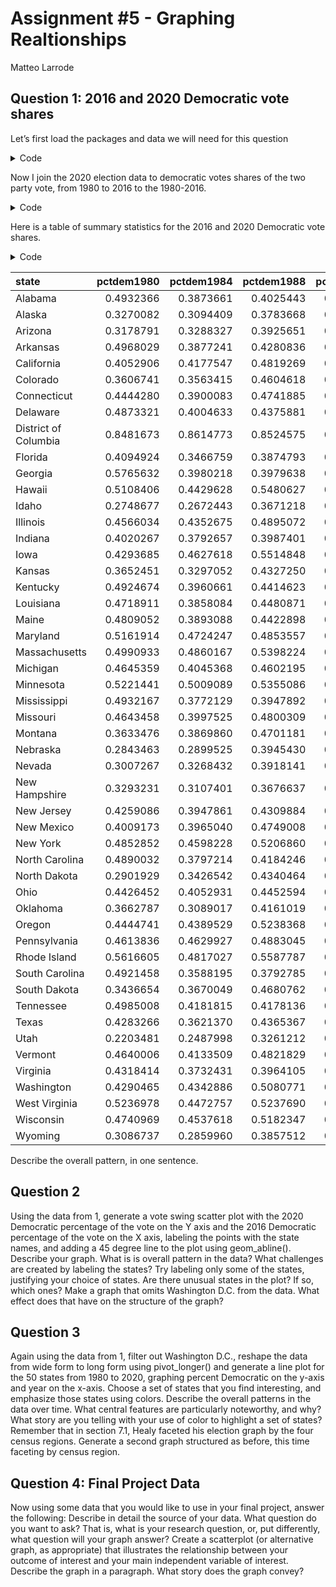 Assignment \#5 - Graphing Realtionships
================
Matteo Larrode

<script src="README_files/libs/kePrint-0.0.1/kePrint.js"></script>
<link href="README_files/libs/lightable-0.0.1/lightable.css" rel="stylesheet" />


## Question 1: 2016 and 2020 Democratic vote shares

Let’s first load the packages and data we will need for this question

<details>
<summary>Code</summary>

``` r
library(tidyverse)
library(haven)
library(kableExtra)

vote_2020 <- read_csv("data/us_vote_2020.csv")
dem_share_80_16 <- read_dta("data/leipvote1980_2016wide.dta")
```

</details>

Now I join the 2020 election data to democratic votes shares of the two
party vote, from 1980 to 2016 to the 1980-2016.

<details>
<summary>Code</summary>

``` r
vote_80_16 <- left_join(dem_share_80_16, vote_2020, by = "state") %>%
  mutate(pctdem2020 = dem_percent)
```

</details>

Here is a table of summary statistics for the 2016 and 2020 Democratic
vote shares.

<details>
<summary>Code</summary>

``` r
table1 <- kbl(vote_80_16, format = "html")

table1
```

</details>
<table>
 <thead>
  <tr>
   <th style="text-align:left;"> state </th>
   <th style="text-align:right;"> pctdem1980 </th>
   <th style="text-align:right;"> pctdem1984 </th>
   <th style="text-align:right;"> pctdem1988 </th>
   <th style="text-align:right;"> pctdem1992 </th>
   <th style="text-align:right;"> pctdem1996 </th>
   <th style="text-align:right;"> pctdem2000 </th>
   <th style="text-align:right;"> pctdem2004 </th>
   <th style="text-align:right;"> pctdem2008 </th>
   <th style="text-align:right;"> pctdem2012 </th>
   <th style="text-align:right;"> pctdem2016 </th>
   <th style="text-align:left;"> called </th>
   <th style="text-align:left;"> final </th>
   <th style="text-align:right;"> dem_votes </th>
   <th style="text-align:right;"> rep_votes </th>
   <th style="text-align:right;"> other_votes </th>
   <th style="text-align:right;"> dem_percent </th>
   <th style="text-align:right;"> rep_percent </th>
   <th style="text-align:right;"> other_percent </th>
   <th style="text-align:right;"> dem_this_margin </th>
   <th style="text-align:right;"> margin_shift </th>
   <th style="text-align:right;"> vote_change </th>
   <th style="text-align:left;"> stateid </th>
   <th style="text-align:right;"> pctdem2020 </th>
  </tr>
 </thead>
<tbody>
  <tr>
   <td style="text-align:left;"> Alabama </td>
   <td style="text-align:right;"> 0.4932366 </td>
   <td style="text-align:right;"> 0.3873661 </td>
   <td style="text-align:right;"> 0.4025443 </td>
   <td style="text-align:right;"> 0.4617887 </td>
   <td style="text-align:right;"> 0.4626613 </td>
   <td style="text-align:right;"> 0.4241447 </td>
   <td style="text-align:right;"> 0.3710223 </td>
   <td style="text-align:right;"> 0.3910910 </td>
   <td style="text-align:right;"> 0.387838 </td>
   <td style="text-align:right;"> 0.3562837 </td>
   <td style="text-align:left;"> R </td>
   <td style="text-align:left;"> Yes </td>
   <td style="text-align:right;"> 849624 </td>
   <td style="text-align:right;"> 1441170 </td>
   <td style="text-align:right;"> 32488 </td>
   <td style="text-align:right;"> 36.6 </td>
   <td style="text-align:right;"> 62.0 </td>
   <td style="text-align:right;"> 1.4 </td>
   <td style="text-align:right;"> -25.5 </td>
   <td style="text-align:right;"> 2.3 </td>
   <td style="text-align:right;"> 9.4 </td>
   <td style="text-align:left;"> AL </td>
   <td style="text-align:right;"> 36.6 </td>
  </tr>
  <tr>
   <td style="text-align:left;"> Alaska </td>
   <td style="text-align:right;"> 0.3270082 </td>
   <td style="text-align:right;"> 0.3094409 </td>
   <td style="text-align:right;"> 0.3783668 </td>
   <td style="text-align:right;"> 0.4342574 </td>
   <td style="text-align:right;"> 0.3957150 </td>
   <td style="text-align:right;"> 0.3206305 </td>
   <td style="text-align:right;"> 0.3677372 </td>
   <td style="text-align:right;"> 0.3893521 </td>
   <td style="text-align:right;"> 0.426847 </td>
   <td style="text-align:right;"> 0.4161448 </td>
   <td style="text-align:left;"> R </td>
   <td style="text-align:left;"> Yes </td>
   <td style="text-align:right;"> 153778 </td>
   <td style="text-align:right;"> 189951 </td>
   <td style="text-align:right;"> 15801 </td>
   <td style="text-align:right;"> 42.8 </td>
   <td style="text-align:right;"> 52.8 </td>
   <td style="text-align:right;"> 4.4 </td>
   <td style="text-align:right;"> -10.1 </td>
   <td style="text-align:right;"> 4.7 </td>
   <td style="text-align:right;"> 12.8 </td>
   <td style="text-align:left;"> AK </td>
   <td style="text-align:right;"> 42.8 </td>
  </tr>
  <tr>
   <td style="text-align:left;"> Arizona </td>
   <td style="text-align:right;"> 0.3178791 </td>
   <td style="text-align:right;"> 0.3288327 </td>
   <td style="text-align:right;"> 0.3925651 </td>
   <td style="text-align:right;"> 0.4869810 </td>
   <td style="text-align:right;"> 0.5122377 </td>
   <td style="text-align:right;"> 0.4671740 </td>
   <td style="text-align:right;"> 0.4472499 </td>
   <td style="text-align:right;"> 0.4568610 </td>
   <td style="text-align:right;"> 0.453866 </td>
   <td style="text-align:right;"> 0.4811137 </td>
   <td style="text-align:left;"> D </td>
   <td style="text-align:left;"> Yes </td>
   <td style="text-align:right;"> 1672143 </td>
   <td style="text-align:right;"> 1661686 </td>
   <td style="text-align:right;"> 53497 </td>
   <td style="text-align:right;"> 49.4 </td>
   <td style="text-align:right;"> 49.1 </td>
   <td style="text-align:right;"> 1.6 </td>
   <td style="text-align:right;"> 0.3 </td>
   <td style="text-align:right;"> 3.9 </td>
   <td style="text-align:right;"> 31.6 </td>
   <td style="text-align:left;"> AZ </td>
   <td style="text-align:right;"> 49.4 </td>
  </tr>
  <tr>
   <td style="text-align:left;"> Arkansas </td>
   <td style="text-align:right;"> 0.4968029 </td>
   <td style="text-align:right;"> 0.3877241 </td>
   <td style="text-align:right;"> 0.4280836 </td>
   <td style="text-align:right;"> 0.5999227 </td>
   <td style="text-align:right;"> 0.5935283 </td>
   <td style="text-align:right;"> 0.4719931 </td>
   <td style="text-align:right;"> 0.4506425 </td>
   <td style="text-align:right;"> 0.3982828 </td>
   <td style="text-align:right;"> 0.378456 </td>
   <td style="text-align:right;"> 0.3571429 </td>
   <td style="text-align:left;"> R </td>
   <td style="text-align:left;"> Yes </td>
   <td style="text-align:right;"> 423932 </td>
   <td style="text-align:right;"> 760647 </td>
   <td style="text-align:right;"> 34490 </td>
   <td style="text-align:right;"> 34.8 </td>
   <td style="text-align:right;"> 62.4 </td>
   <td style="text-align:right;"> 2.8 </td>
   <td style="text-align:right;"> -27.6 </td>
   <td style="text-align:right;"> -0.7 </td>
   <td style="text-align:right;"> 7.8 </td>
   <td style="text-align:left;"> AR </td>
   <td style="text-align:right;"> 34.8 </td>
  </tr>
  <tr>
   <td style="text-align:left;"> California </td>
   <td style="text-align:right;"> 0.4052906 </td>
   <td style="text-align:right;"> 0.4177547 </td>
   <td style="text-align:right;"> 0.4819269 </td>
   <td style="text-align:right;"> 0.5851673 </td>
   <td style="text-align:right;"> 0.5721627 </td>
   <td style="text-align:right;"> 0.5620299 </td>
   <td style="text-align:right;"> 0.5504132 </td>
   <td style="text-align:right;"> 0.6227845 </td>
   <td style="text-align:right;"> 0.618728 </td>
   <td style="text-align:right;"> 0.6612886 </td>
   <td style="text-align:left;"> D </td>
   <td style="text-align:left;"> Yes </td>
   <td style="text-align:right;"> 11110250 </td>
   <td style="text-align:right;"> 6006429 </td>
   <td style="text-align:right;"> 384192 </td>
   <td style="text-align:right;"> 63.5 </td>
   <td style="text-align:right;"> 34.3 </td>
   <td style="text-align:right;"> 2.2 </td>
   <td style="text-align:right;"> 29.2 </td>
   <td style="text-align:right;"> -0.9 </td>
   <td style="text-align:right;"> 23.4 </td>
   <td style="text-align:left;"> CA </td>
   <td style="text-align:right;"> 63.5 </td>
  </tr>
  <tr>
   <td style="text-align:left;"> Colorado </td>
   <td style="text-align:right;"> 0.3606741 </td>
   <td style="text-align:right;"> 0.3563415 </td>
   <td style="text-align:right;"> 0.4604618 </td>
   <td style="text-align:right;"> 0.5280207 </td>
   <td style="text-align:right;"> 0.4924079 </td>
   <td style="text-align:right;"> 0.4551416 </td>
   <td style="text-align:right;"> 0.4763357 </td>
   <td style="text-align:right;"> 0.5455081 </td>
   <td style="text-align:right;"> 0.527501 </td>
   <td style="text-align:right;"> 0.5268570 </td>
   <td style="text-align:left;"> D </td>
   <td style="text-align:left;"> Yes </td>
   <td style="text-align:right;"> 1804352 </td>
   <td style="text-align:right;"> 1364607 </td>
   <td style="text-align:right;"> 87993 </td>
   <td style="text-align:right;"> 55.4 </td>
   <td style="text-align:right;"> 41.9 </td>
   <td style="text-align:right;"> 2.7 </td>
   <td style="text-align:right;"> 13.5 </td>
   <td style="text-align:right;"> 8.6 </td>
   <td style="text-align:right;"> 17.1 </td>
   <td style="text-align:left;"> CO </td>
   <td style="text-align:right;"> 55.4 </td>
  </tr>
  <tr>
   <td style="text-align:left;"> Connecticut </td>
   <td style="text-align:right;"> 0.4444280 </td>
   <td style="text-align:right;"> 0.3900083 </td>
   <td style="text-align:right;"> 0.4741885 </td>
   <td style="text-align:right;"> 0.5412512 </td>
   <td style="text-align:right;"> 0.6036351 </td>
   <td style="text-align:right;"> 0.5925566 </td>
   <td style="text-align:right;"> 0.5527495 </td>
   <td style="text-align:right;"> 0.6131836 </td>
   <td style="text-align:right;"> 0.587726 </td>
   <td style="text-align:right;"> 0.5714136 </td>
   <td style="text-align:left;"> D </td>
   <td style="text-align:left;"> Yes </td>
   <td style="text-align:right;"> 1080831 </td>
   <td style="text-align:right;"> 714717 </td>
   <td style="text-align:right;"> 28309 </td>
   <td style="text-align:right;"> 59.3 </td>
   <td style="text-align:right;"> 39.2 </td>
   <td style="text-align:right;"> 1.6 </td>
   <td style="text-align:right;"> 20.1 </td>
   <td style="text-align:right;"> 6.4 </td>
   <td style="text-align:right;"> 10.9 </td>
   <td style="text-align:left;"> CT </td>
   <td style="text-align:right;"> 59.3 </td>
  </tr>
  <tr>
   <td style="text-align:left;"> Delaware </td>
   <td style="text-align:right;"> 0.4873321 </td>
   <td style="text-align:right;"> 0.4004633 </td>
   <td style="text-align:right;"> 0.4375881 </td>
   <td style="text-align:right;"> 0.5519799 </td>
   <td style="text-align:right;"> 0.5862366 </td>
   <td style="text-align:right;"> 0.5674006 </td>
   <td style="text-align:right;"> 0.5383151 </td>
   <td style="text-align:right;"> 0.6263814 </td>
   <td style="text-align:right;"> 0.594470 </td>
   <td style="text-align:right;"> 0.5600211 </td>
   <td style="text-align:left;"> D </td>
   <td style="text-align:left;"> Yes </td>
   <td style="text-align:right;"> 296268 </td>
   <td style="text-align:right;"> 200603 </td>
   <td style="text-align:right;"> 7475 </td>
   <td style="text-align:right;"> 58.7 </td>
   <td style="text-align:right;"> 39.8 </td>
   <td style="text-align:right;"> 1.5 </td>
   <td style="text-align:right;"> 19.0 </td>
   <td style="text-align:right;"> 7.6 </td>
   <td style="text-align:right;"> 14.2 </td>
   <td style="text-align:left;"> DE </td>
   <td style="text-align:right;"> 58.7 </td>
  </tr>
  <tr>
   <td style="text-align:left;"> District of Columbia </td>
   <td style="text-align:right;"> 0.8481673 </td>
   <td style="text-align:right;"> 0.8614773 </td>
   <td style="text-align:right;"> 0.8524575 </td>
   <td style="text-align:right;"> 0.9029707 </td>
   <td style="text-align:right;"> 0.9012355 </td>
   <td style="text-align:right;"> 0.9048769 </td>
   <td style="text-align:right;"> 0.9052028 </td>
   <td style="text-align:right;"> 0.9340077 </td>
   <td style="text-align:right;"> 0.925876 </td>
   <td style="text-align:right;"> 0.9569247 </td>
   <td style="text-align:left;"> D </td>
   <td style="text-align:left;"> Yes </td>
   <td style="text-align:right;"> 317323 </td>
   <td style="text-align:right;"> 18586 </td>
   <td style="text-align:right;"> 8447 </td>
   <td style="text-align:right;"> 92.1 </td>
   <td style="text-align:right;"> 5.4 </td>
   <td style="text-align:right;"> 2.5 </td>
   <td style="text-align:right;"> 86.8 </td>
   <td style="text-align:right;"> 0.0 </td>
   <td style="text-align:right;"> 10.6 </td>
   <td style="text-align:left;"> DC </td>
   <td style="text-align:right;"> 92.1 </td>
  </tr>
  <tr>
   <td style="text-align:left;"> Florida </td>
   <td style="text-align:right;"> 0.4094924 </td>
   <td style="text-align:right;"> 0.3466759 </td>
   <td style="text-align:right;"> 0.3874793 </td>
   <td style="text-align:right;"> 0.4881522 </td>
   <td style="text-align:right;"> 0.5315496 </td>
   <td style="text-align:right;"> 0.4999539 </td>
   <td style="text-align:right;"> 0.4747632 </td>
   <td style="text-align:right;"> 0.5141770 </td>
   <td style="text-align:right;"> 0.504423 </td>
   <td style="text-align:right;"> 0.4938542 </td>
   <td style="text-align:left;"> R </td>
   <td style="text-align:left;"> Yes </td>
   <td style="text-align:right;"> 5297045 </td>
   <td style="text-align:right;"> 5668731 </td>
   <td style="text-align:right;"> 101680 </td>
   <td style="text-align:right;"> 47.9 </td>
   <td style="text-align:right;"> 51.2 </td>
   <td style="text-align:right;"> 0.9 </td>
   <td style="text-align:right;"> -3.4 </td>
   <td style="text-align:right;"> -2.2 </td>
   <td style="text-align:right;"> 17.5 </td>
   <td style="text-align:left;"> FL </td>
   <td style="text-align:right;"> 47.9 </td>
  </tr>
  <tr>
   <td style="text-align:left;"> Georgia </td>
   <td style="text-align:right;"> 0.5765632 </td>
   <td style="text-align:right;"> 0.3980218 </td>
   <td style="text-align:right;"> 0.3979638 </td>
   <td style="text-align:right;"> 0.5034213 </td>
   <td style="text-align:right;"> 0.4936773 </td>
   <td style="text-align:right;"> 0.4401625 </td>
   <td style="text-align:right;"> 0.4164577 </td>
   <td style="text-align:right;"> 0.4737166 </td>
   <td style="text-align:right;"> 0.460434 </td>
   <td style="text-align:right;"> 0.4734315 </td>
   <td style="text-align:left;"> D </td>
   <td style="text-align:left;"> Yes </td>
   <td style="text-align:right;"> 2473633 </td>
   <td style="text-align:right;"> 2461854 </td>
   <td style="text-align:right;"> 62229 </td>
   <td style="text-align:right;"> 49.5 </td>
   <td style="text-align:right;"> 49.3 </td>
   <td style="text-align:right;"> 1.2 </td>
   <td style="text-align:right;"> 0.2 </td>
   <td style="text-align:right;"> 5.4 </td>
   <td style="text-align:right;"> 22.1 </td>
   <td style="text-align:left;"> GA </td>
   <td style="text-align:right;"> 49.5 </td>
  </tr>
  <tr>
   <td style="text-align:left;"> Hawaii </td>
   <td style="text-align:right;"> 0.5108406 </td>
   <td style="text-align:right;"> 0.4429628 </td>
   <td style="text-align:right;"> 0.5480627 </td>
   <td style="text-align:right;"> 0.5671998 </td>
   <td style="text-align:right;"> 0.6427615 </td>
   <td style="text-align:right;"> 0.5982730 </td>
   <td style="text-align:right;"> 0.5440445 </td>
   <td style="text-align:right;"> 0.7299373 </td>
   <td style="text-align:right;"> 0.717038 </td>
   <td style="text-align:right;"> 0.6743984 </td>
   <td style="text-align:left;"> D </td>
   <td style="text-align:left;"> Yes </td>
   <td style="text-align:right;"> 366130 </td>
   <td style="text-align:right;"> 196864 </td>
   <td style="text-align:right;"> 11475 </td>
   <td style="text-align:right;"> 63.7 </td>
   <td style="text-align:right;"> 34.3 </td>
   <td style="text-align:right;"> 2.0 </td>
   <td style="text-align:right;"> 29.5 </td>
   <td style="text-align:right;"> -2.7 </td>
   <td style="text-align:right;"> 33.9 </td>
   <td style="text-align:left;"> HI </td>
   <td style="text-align:right;"> 63.7 </td>
  </tr>
  <tr>
   <td style="text-align:left;"> Idaho </td>
   <td style="text-align:right;"> 0.2748677 </td>
   <td style="text-align:right;"> 0.2672443 </td>
   <td style="text-align:right;"> 0.3671218 </td>
   <td style="text-align:right;"> 0.4033852 </td>
   <td style="text-align:right;"> 0.3920097 </td>
   <td style="text-align:right;"> 0.2915151 </td>
   <td style="text-align:right;"> 0.3067726 </td>
   <td style="text-align:right;"> 0.3697541 </td>
   <td style="text-align:right;"> 0.335786 </td>
   <td style="text-align:right;"> 0.3168454 </td>
   <td style="text-align:left;"> R </td>
   <td style="text-align:left;"> Yes </td>
   <td style="text-align:right;"> 287021 </td>
   <td style="text-align:right;"> 554119 </td>
   <td style="text-align:right;"> 26091 </td>
   <td style="text-align:right;"> 33.1 </td>
   <td style="text-align:right;"> 63.9 </td>
   <td style="text-align:right;"> 3.0 </td>
   <td style="text-align:right;"> -30.8 </td>
   <td style="text-align:right;"> 1.0 </td>
   <td style="text-align:right;"> 25.6 </td>
   <td style="text-align:left;"> ID </td>
   <td style="text-align:right;"> 33.1 </td>
  </tr>
  <tr>
   <td style="text-align:left;"> Illinois </td>
   <td style="text-align:right;"> 0.4566034 </td>
   <td style="text-align:right;"> 0.4352675 </td>
   <td style="text-align:right;"> 0.4895072 </td>
   <td style="text-align:right;"> 0.5858822 </td>
   <td style="text-align:right;"> 0.5960509 </td>
   <td style="text-align:right;"> 0.5618001 </td>
   <td style="text-align:right;"> 0.5520864 </td>
   <td style="text-align:right;"> 0.6273426 </td>
   <td style="text-align:right;"> 0.585775 </td>
   <td style="text-align:right;"> 0.5902147 </td>
   <td style="text-align:left;"> D </td>
   <td style="text-align:left;"> Yes </td>
   <td style="text-align:right;"> 3471915 </td>
   <td style="text-align:right;"> 2446891 </td>
   <td style="text-align:right;"> 114938 </td>
   <td style="text-align:right;"> 57.5 </td>
   <td style="text-align:right;"> 40.6 </td>
   <td style="text-align:right;"> 1.9 </td>
   <td style="text-align:right;"> 17.0 </td>
   <td style="text-align:right;"> -0.1 </td>
   <td style="text-align:right;"> 9.0 </td>
   <td style="text-align:left;"> IL </td>
   <td style="text-align:right;"> 57.5 </td>
  </tr>
  <tr>
   <td style="text-align:left;"> Indiana </td>
   <td style="text-align:right;"> 0.4020267 </td>
   <td style="text-align:right;"> 0.3792657 </td>
   <td style="text-align:right;"> 0.3987401 </td>
   <td style="text-align:right;"> 0.4616511 </td>
   <td style="text-align:right;"> 0.4685159 </td>
   <td style="text-align:right;"> 0.4199522 </td>
   <td style="text-align:right;"> 0.3957652 </td>
   <td style="text-align:right;"> 0.5052195 </td>
   <td style="text-align:right;"> 0.447996 </td>
   <td style="text-align:right;"> 0.3988076 </td>
   <td style="text-align:left;"> R </td>
   <td style="text-align:left;"> Yes </td>
   <td style="text-align:right;"> 1242413 </td>
   <td style="text-align:right;"> 1729516 </td>
   <td style="text-align:right;"> 61183 </td>
   <td style="text-align:right;"> 41.0 </td>
   <td style="text-align:right;"> 57.0 </td>
   <td style="text-align:right;"> 2.0 </td>
   <td style="text-align:right;"> -16.1 </td>
   <td style="text-align:right;"> 3.1 </td>
   <td style="text-align:right;"> 10.9 </td>
   <td style="text-align:left;"> IN </td>
   <td style="text-align:right;"> 41.0 </td>
  </tr>
  <tr>
   <td style="text-align:left;"> Iowa </td>
   <td style="text-align:right;"> 0.4293685 </td>
   <td style="text-align:right;"> 0.4627618 </td>
   <td style="text-align:right;"> 0.5514848 </td>
   <td style="text-align:right;"> 0.5373253 </td>
   <td style="text-align:right;"> 0.5573339 </td>
   <td style="text-align:right;"> 0.5016278 </td>
   <td style="text-align:right;"> 0.4966332 </td>
   <td style="text-align:right;"> 0.5484878 </td>
   <td style="text-align:right;"> 0.529594 </td>
   <td style="text-align:right;"> 0.4493487 </td>
   <td style="text-align:left;"> R </td>
   <td style="text-align:left;"> Yes </td>
   <td style="text-align:right;"> 759061 </td>
   <td style="text-align:right;"> 897672 </td>
   <td style="text-align:right;"> 34138 </td>
   <td style="text-align:right;"> 44.9 </td>
   <td style="text-align:right;"> 53.1 </td>
   <td style="text-align:right;"> 2.0 </td>
   <td style="text-align:right;"> -8.2 </td>
   <td style="text-align:right;"> 1.2 </td>
   <td style="text-align:right;"> 8.0 </td>
   <td style="text-align:left;"> IA </td>
   <td style="text-align:right;"> 44.9 </td>
  </tr>
  <tr>
   <td style="text-align:left;"> Kansas </td>
   <td style="text-align:right;"> 0.3652451 </td>
   <td style="text-align:right;"> 0.3297052 </td>
   <td style="text-align:right;"> 0.4327250 </td>
   <td style="text-align:right;"> 0.4645894 </td>
   <td style="text-align:right;"> 0.3992763 </td>
   <td style="text-align:right;"> 0.3908309 </td>
   <td style="text-align:right;"> 0.3713290 </td>
   <td style="text-align:right;"> 0.4238772 </td>
   <td style="text-align:right;"> 0.388867 </td>
   <td style="text-align:right;"> 0.3889010 </td>
   <td style="text-align:left;"> R </td>
   <td style="text-align:left;"> Yes </td>
   <td style="text-align:right;"> 570323 </td>
   <td style="text-align:right;"> 771406 </td>
   <td style="text-align:right;"> 30574 </td>
   <td style="text-align:right;"> 41.6 </td>
   <td style="text-align:right;"> 56.2 </td>
   <td style="text-align:right;"> 2.2 </td>
   <td style="text-align:right;"> -14.7 </td>
   <td style="text-align:right;"> 5.9 </td>
   <td style="text-align:right;"> 15.9 </td>
   <td style="text-align:left;"> KS </td>
   <td style="text-align:right;"> 41.6 </td>
  </tr>
  <tr>
   <td style="text-align:left;"> Kentucky </td>
   <td style="text-align:right;"> 0.4924674 </td>
   <td style="text-align:right;"> 0.3960661 </td>
   <td style="text-align:right;"> 0.4414623 </td>
   <td style="text-align:right;"> 0.5186878 </td>
   <td style="text-align:right;"> 0.5052905 </td>
   <td style="text-align:right;"> 0.4227221 </td>
   <td style="text-align:right;"> 0.3999238 </td>
   <td style="text-align:right;"> 0.4176657 </td>
   <td style="text-align:right;"> 0.384572 </td>
   <td style="text-align:right;"> 0.3432773 </td>
   <td style="text-align:left;"> R </td>
   <td style="text-align:left;"> Yes </td>
   <td style="text-align:right;"> 772474 </td>
   <td style="text-align:right;"> 1326646 </td>
   <td style="text-align:right;"> 37648 </td>
   <td style="text-align:right;"> 36.2 </td>
   <td style="text-align:right;"> 62.1 </td>
   <td style="text-align:right;"> 1.8 </td>
   <td style="text-align:right;"> -25.9 </td>
   <td style="text-align:right;"> 3.9 </td>
   <td style="text-align:right;"> 11.1 </td>
   <td style="text-align:left;"> KY </td>
   <td style="text-align:right;"> 36.2 </td>
  </tr>
  <tr>
   <td style="text-align:left;"> Louisiana </td>
   <td style="text-align:right;"> 0.4718911 </td>
   <td style="text-align:right;"> 0.3858084 </td>
   <td style="text-align:right;"> 0.4480871 </td>
   <td style="text-align:right;"> 0.5266514 </td>
   <td style="text-align:right;"> 0.5656084 </td>
   <td style="text-align:right;"> 0.4606075 </td>
   <td style="text-align:right;"> 0.4266906 </td>
   <td style="text-align:right;"> 0.4054283 </td>
   <td style="text-align:right;"> 0.412532 </td>
   <td style="text-align:right;"> 0.3982805 </td>
   <td style="text-align:left;"> R </td>
   <td style="text-align:left;"> Yes </td>
   <td style="text-align:right;"> 856034 </td>
   <td style="text-align:right;"> 1255776 </td>
   <td style="text-align:right;"> 36252 </td>
   <td style="text-align:right;"> 39.9 </td>
   <td style="text-align:right;"> 58.5 </td>
   <td style="text-align:right;"> 1.7 </td>
   <td style="text-align:right;"> -18.6 </td>
   <td style="text-align:right;"> 1.0 </td>
   <td style="text-align:right;"> 5.9 </td>
   <td style="text-align:left;"> LA </td>
   <td style="text-align:right;"> 39.9 </td>
  </tr>
  <tr>
   <td style="text-align:left;"> Maine </td>
   <td style="text-align:right;"> 0.4809052 </td>
   <td style="text-align:right;"> 0.3893088 </td>
   <td style="text-align:right;"> 0.4422898 </td>
   <td style="text-align:right;"> 0.5605587 </td>
   <td style="text-align:right;"> 0.6266212 </td>
   <td style="text-align:right;"> 0.5274784 </td>
   <td style="text-align:right;"> 0.5458302 </td>
   <td style="text-align:right;"> 0.5882952 </td>
   <td style="text-align:right;"> 0.578599 </td>
   <td style="text-align:right;"> 0.5159655 </td>
   <td style="text-align:left;"> D </td>
   <td style="text-align:left;"> Yes </td>
   <td style="text-align:right;"> 435072 </td>
   <td style="text-align:right;"> 360737 </td>
   <td style="text-align:right;"> 23652 </td>
   <td style="text-align:right;"> 53.1 </td>
   <td style="text-align:right;"> 44.0 </td>
   <td style="text-align:right;"> 2.9 </td>
   <td style="text-align:right;"> 9.1 </td>
   <td style="text-align:right;"> 6.1 </td>
   <td style="text-align:right;"> 9.6 </td>
   <td style="text-align:left;"> ME </td>
   <td style="text-align:right;"> 53.1 </td>
  </tr>
  <tr>
   <td style="text-align:left;"> Maryland </td>
   <td style="text-align:right;"> 0.5161914 </td>
   <td style="text-align:right;"> 0.4724247 </td>
   <td style="text-align:right;"> 0.4853557 </td>
   <td style="text-align:right;"> 0.5829990 </td>
   <td style="text-align:right;"> 0.5863842 </td>
   <td style="text-align:right;"> 0.5847083 </td>
   <td style="text-align:right;"> 0.5656558 </td>
   <td style="text-align:right;"> 0.6293009 </td>
   <td style="text-align:right;"> 0.633217 </td>
   <td style="text-align:right;"> 0.6401740 </td>
   <td style="text-align:left;"> D </td>
   <td style="text-align:left;"> Yes </td>
   <td style="text-align:right;"> 1985023 </td>
   <td style="text-align:right;"> 976414 </td>
   <td style="text-align:right;"> 75593 </td>
   <td style="text-align:right;"> 65.4 </td>
   <td style="text-align:right;"> 32.2 </td>
   <td style="text-align:right;"> 2.5 </td>
   <td style="text-align:right;"> 33.2 </td>
   <td style="text-align:right;"> 6.8 </td>
   <td style="text-align:right;"> 9.2 </td>
   <td style="text-align:left;"> MD </td>
   <td style="text-align:right;"> 65.4 </td>
  </tr>
  <tr>
   <td style="text-align:left;"> Massachusetts </td>
   <td style="text-align:right;"> 0.4990933 </td>
   <td style="text-align:right;"> 0.4860167 </td>
   <td style="text-align:right;"> 0.5398224 </td>
   <td style="text-align:right;"> 0.6209235 </td>
   <td style="text-align:right;"> 0.6863983 </td>
   <td style="text-align:right;"> 0.6478934 </td>
   <td style="text-align:right;"> 0.6274285 </td>
   <td style="text-align:right;"> 0.6319709 </td>
   <td style="text-align:right;"> 0.617857 </td>
   <td style="text-align:right;"> 0.6465201 </td>
   <td style="text-align:left;"> D </td>
   <td style="text-align:left;"> Yes </td>
   <td style="text-align:right;"> 2382202 </td>
   <td style="text-align:right;"> 1167202 </td>
   <td style="text-align:right;"> 81998 </td>
   <td style="text-align:right;"> 65.6 </td>
   <td style="text-align:right;"> 32.1 </td>
   <td style="text-align:right;"> 2.3 </td>
   <td style="text-align:right;"> 33.5 </td>
   <td style="text-align:right;"> 6.3 </td>
   <td style="text-align:right;"> 9.2 </td>
   <td style="text-align:left;"> MA </td>
   <td style="text-align:right;"> 65.6 </td>
  </tr>
  <tr>
   <td style="text-align:left;"> Michigan </td>
   <td style="text-align:right;"> 0.4645359 </td>
   <td style="text-align:right;"> 0.4045368 </td>
   <td style="text-align:right;"> 0.4602195 </td>
   <td style="text-align:right;"> 0.5461516 </td>
   <td style="text-align:right;"> 0.5732442 </td>
   <td style="text-align:right;"> 0.5263461 </td>
   <td style="text-align:right;"> 0.5172585 </td>
   <td style="text-align:right;"> 0.5837130 </td>
   <td style="text-align:right;"> 0.548005 </td>
   <td style="text-align:right;"> 0.4988333 </td>
   <td style="text-align:left;"> D </td>
   <td style="text-align:left;"> Yes </td>
   <td style="text-align:right;"> 2804040 </td>
   <td style="text-align:right;"> 2649852 </td>
   <td style="text-align:right;"> 85410 </td>
   <td style="text-align:right;"> 50.6 </td>
   <td style="text-align:right;"> 47.8 </td>
   <td style="text-align:right;"> 1.5 </td>
   <td style="text-align:right;"> 2.8 </td>
   <td style="text-align:right;"> 3.0 </td>
   <td style="text-align:right;"> 15.4 </td>
   <td style="text-align:left;"> MI </td>
   <td style="text-align:right;"> 50.6 </td>
  </tr>
  <tr>
   <td style="text-align:left;"> Minnesota </td>
   <td style="text-align:right;"> 0.5221441 </td>
   <td style="text-align:right;"> 0.5009089 </td>
   <td style="text-align:right;"> 0.5355086 </td>
   <td style="text-align:right;"> 0.5772134 </td>
   <td style="text-align:right;"> 0.5937939 </td>
   <td style="text-align:right;"> 0.5128641 </td>
   <td style="text-align:right;"> 0.5176091 </td>
   <td style="text-align:right;"> 0.5522938 </td>
   <td style="text-align:right;"> 0.539412 </td>
   <td style="text-align:right;"> 0.5082631 </td>
   <td style="text-align:left;"> D </td>
   <td style="text-align:left;"> Yes </td>
   <td style="text-align:right;"> 1717077 </td>
   <td style="text-align:right;"> 1484065 </td>
   <td style="text-align:right;"> 76029 </td>
   <td style="text-align:right;"> 52.4 </td>
   <td style="text-align:right;"> 45.3 </td>
   <td style="text-align:right;"> 2.3 </td>
   <td style="text-align:right;"> 7.1 </td>
   <td style="text-align:right;"> 5.6 </td>
   <td style="text-align:right;"> 11.3 </td>
   <td style="text-align:left;"> MN </td>
   <td style="text-align:right;"> 52.4 </td>
  </tr>
  <tr>
   <td style="text-align:left;"> Mississippi </td>
   <td style="text-align:right;"> 0.4932167 </td>
   <td style="text-align:right;"> 0.3772129 </td>
   <td style="text-align:right;"> 0.3947892 </td>
   <td style="text-align:right;"> 0.4507151 </td>
   <td style="text-align:right;"> 0.4725278 </td>
   <td style="text-align:right;"> 0.4139915 </td>
   <td style="text-align:right;"> 0.4007559 </td>
   <td style="text-align:right;"> 0.4335807 </td>
   <td style="text-align:right;"> 0.441981 </td>
   <td style="text-align:right;"> 0.4091095 </td>
   <td style="text-align:left;"> R </td>
   <td style="text-align:left;"> Yes </td>
   <td style="text-align:right;"> 539508 </td>
   <td style="text-align:right;"> 756789 </td>
   <td style="text-align:right;"> 17597 </td>
   <td style="text-align:right;"> 41.1 </td>
   <td style="text-align:right;"> 57.6 </td>
   <td style="text-align:right;"> 1.3 </td>
   <td style="text-align:right;"> -16.5 </td>
   <td style="text-align:right;"> 1.3 </td>
   <td style="text-align:right;"> 8.6 </td>
   <td style="text-align:left;"> MS </td>
   <td style="text-align:right;"> 41.1 </td>
  </tr>
  <tr>
   <td style="text-align:left;"> Missouri </td>
   <td style="text-align:right;"> 0.4643458 </td>
   <td style="text-align:right;"> 0.3997525 </td>
   <td style="text-align:right;"> 0.4800309 </td>
   <td style="text-align:right;"> 0.5650697 </td>
   <td style="text-align:right;"> 0.5354704 </td>
   <td style="text-align:right;"> 0.4828805 </td>
   <td style="text-align:right;"> 0.4638029 </td>
   <td style="text-align:right;"> 0.4993242 </td>
   <td style="text-align:right;"> 0.452213 </td>
   <td style="text-align:right;"> 0.4018245 </td>
   <td style="text-align:left;"> R </td>
   <td style="text-align:left;"> Yes </td>
   <td style="text-align:right;"> 1253014 </td>
   <td style="text-align:right;"> 1718736 </td>
   <td style="text-align:right;"> 54212 </td>
   <td style="text-align:right;"> 41.4 </td>
   <td style="text-align:right;"> 56.8 </td>
   <td style="text-align:right;"> 1.8 </td>
   <td style="text-align:right;"> -15.4 </td>
   <td style="text-align:right;"> 3.2 </td>
   <td style="text-align:right;"> 7.7 </td>
   <td style="text-align:left;"> MO </td>
   <td style="text-align:right;"> 41.4 </td>
  </tr>
  <tr>
   <td style="text-align:left;"> Montana </td>
   <td style="text-align:right;"> 0.3633476 </td>
   <td style="text-align:right;"> 0.3869860 </td>
   <td style="text-align:right;"> 0.4701181 </td>
   <td style="text-align:right;"> 0.5172406 </td>
   <td style="text-align:right;"> 0.4831259 </td>
   <td style="text-align:right;"> 0.3634364 </td>
   <td style="text-align:right;"> 0.3949992 </td>
   <td style="text-align:right;"> 0.4876870 </td>
   <td style="text-align:right;"> 0.429658 </td>
   <td style="text-align:right;"> 0.3888645 </td>
   <td style="text-align:left;"> R </td>
   <td style="text-align:left;"> Yes </td>
   <td style="text-align:right;"> 244786 </td>
   <td style="text-align:right;"> 343602 </td>
   <td style="text-align:right;"> 15286 </td>
   <td style="text-align:right;"> 40.5 </td>
   <td style="text-align:right;"> 56.9 </td>
   <td style="text-align:right;"> 2.5 </td>
   <td style="text-align:right;"> -16.4 </td>
   <td style="text-align:right;"> 4.1 </td>
   <td style="text-align:right;"> 21.4 </td>
   <td style="text-align:left;"> MT </td>
   <td style="text-align:right;"> 40.5 </td>
  </tr>
  <tr>
   <td style="text-align:left;"> Nebraska </td>
   <td style="text-align:right;"> 0.2843463 </td>
   <td style="text-align:right;"> 0.2899525 </td>
   <td style="text-align:right;"> 0.3945430 </td>
   <td style="text-align:right;"> 0.3869465 </td>
   <td style="text-align:right;"> 0.3944518 </td>
   <td style="text-align:right;"> 0.3482052 </td>
   <td style="text-align:right;"> 0.3315266 </td>
   <td style="text-align:right;"> 0.4239092 </td>
   <td style="text-align:right;"> 0.388706 </td>
   <td style="text-align:right;"> 0.3645214 </td>
   <td style="text-align:left;"> R </td>
   <td style="text-align:left;"> Yes </td>
   <td style="text-align:right;"> 374583 </td>
   <td style="text-align:right;"> 556846 </td>
   <td style="text-align:right;"> 20283 </td>
   <td style="text-align:right;"> 39.4 </td>
   <td style="text-align:right;"> 58.5 </td>
   <td style="text-align:right;"> 2.1 </td>
   <td style="text-align:right;"> -19.2 </td>
   <td style="text-align:right;"> 5.9 </td>
   <td style="text-align:right;"> 12.7 </td>
   <td style="text-align:left;"> NE </td>
   <td style="text-align:right;"> 39.4 </td>
  </tr>
  <tr>
   <td style="text-align:left;"> Nevada </td>
   <td style="text-align:right;"> 0.3007267 </td>
   <td style="text-align:right;"> 0.3268432 </td>
   <td style="text-align:right;"> 0.3918141 </td>
   <td style="text-align:right;"> 0.5182478 </td>
   <td style="text-align:right;"> 0.5058653 </td>
   <td style="text-align:right;"> 0.4814316 </td>
   <td style="text-align:right;"> 0.4868240 </td>
   <td style="text-align:right;"> 0.5638674 </td>
   <td style="text-align:right;"> 0.534075 </td>
   <td style="text-align:right;"> 0.5129523 </td>
   <td style="text-align:left;"> D </td>
   <td style="text-align:left;"> Yes </td>
   <td style="text-align:right;"> 703486 </td>
   <td style="text-align:right;"> 669890 </td>
   <td style="text-align:right;"> 32000 </td>
   <td style="text-align:right;"> 50.1 </td>
   <td style="text-align:right;"> 47.7 </td>
   <td style="text-align:right;"> 2.3 </td>
   <td style="text-align:right;"> 2.4 </td>
   <td style="text-align:right;"> 0.0 </td>
   <td style="text-align:right;"> 24.9 </td>
   <td style="text-align:left;"> NV </td>
   <td style="text-align:right;"> 50.1 </td>
  </tr>
  <tr>
   <td style="text-align:left;"> New Hampshire </td>
   <td style="text-align:right;"> 0.3293231 </td>
   <td style="text-align:right;"> 0.3107401 </td>
   <td style="text-align:right;"> 0.3676637 </td>
   <td style="text-align:right;"> 0.5079655 </td>
   <td style="text-align:right;"> 0.5561067 </td>
   <td style="text-align:right;"> 0.4933220 </td>
   <td style="text-align:right;"> 0.5069029 </td>
   <td style="text-align:right;"> 0.5486854 </td>
   <td style="text-align:right;"> 0.528338 </td>
   <td style="text-align:right;"> 0.5019831 </td>
   <td style="text-align:left;"> D </td>
   <td style="text-align:left;"> Yes </td>
   <td style="text-align:right;"> 424921 </td>
   <td style="text-align:right;"> 365654 </td>
   <td style="text-align:right;"> 15607 </td>
   <td style="text-align:right;"> 52.7 </td>
   <td style="text-align:right;"> 45.4 </td>
   <td style="text-align:right;"> 1.9 </td>
   <td style="text-align:right;"> 7.4 </td>
   <td style="text-align:right;"> 7.0 </td>
   <td style="text-align:right;"> 8.3 </td>
   <td style="text-align:left;"> NH </td>
   <td style="text-align:right;"> 52.7 </td>
  </tr>
  <tr>
   <td style="text-align:left;"> New Jersey </td>
   <td style="text-align:right;"> 0.4259086 </td>
   <td style="text-align:right;"> 0.3947861 </td>
   <td style="text-align:right;"> 0.4309884 </td>
   <td style="text-align:right;"> 0.5142032 </td>
   <td style="text-align:right;"> 0.5996678 </td>
   <td style="text-align:right;"> 0.5821141 </td>
   <td style="text-align:right;"> 0.5337054 </td>
   <td style="text-align:right;"> 0.5786463 </td>
   <td style="text-align:right;"> 0.589520 </td>
   <td style="text-align:right;"> 0.5728722 </td>
   <td style="text-align:left;"> D </td>
   <td style="text-align:left;"> Yes </td>
   <td style="text-align:right;"> 2608335 </td>
   <td style="text-align:right;"> 1883274 </td>
   <td style="text-align:right;"> 57744 </td>
   <td style="text-align:right;"> 57.3 </td>
   <td style="text-align:right;"> 41.4 </td>
   <td style="text-align:right;"> 1.3 </td>
   <td style="text-align:right;"> 15.9 </td>
   <td style="text-align:right;"> 1.8 </td>
   <td style="text-align:right;"> 17.4 </td>
   <td style="text-align:left;"> NJ </td>
   <td style="text-align:right;"> 57.3 </td>
  </tr>
  <tr>
   <td style="text-align:left;"> New Mexico </td>
   <td style="text-align:right;"> 0.4009173 </td>
   <td style="text-align:right;"> 0.3965040 </td>
   <td style="text-align:right;"> 0.4749008 </td>
   <td style="text-align:right;"> 0.5514216 </td>
   <td style="text-align:right;"> 0.5402413 </td>
   <td style="text-align:right;"> 0.5003192 </td>
   <td style="text-align:right;"> 0.4959967 </td>
   <td style="text-align:right;"> 0.5766490 </td>
   <td style="text-align:right;"> 0.552952 </td>
   <td style="text-align:right;"> 0.5465459 </td>
   <td style="text-align:left;"> D </td>
   <td style="text-align:left;"> Yes </td>
   <td style="text-align:right;"> 501614 </td>
   <td style="text-align:right;"> 401894 </td>
   <td style="text-align:right;"> 20457 </td>
   <td style="text-align:right;"> 54.3 </td>
   <td style="text-align:right;"> 43.5 </td>
   <td style="text-align:right;"> 2.2 </td>
   <td style="text-align:right;"> 10.8 </td>
   <td style="text-align:right;"> 2.6 </td>
   <td style="text-align:right;"> 15.7 </td>
   <td style="text-align:left;"> NM </td>
   <td style="text-align:right;"> 54.3 </td>
  </tr>
  <tr>
   <td style="text-align:left;"> New York </td>
   <td style="text-align:right;"> 0.4852852 </td>
   <td style="text-align:right;"> 0.4598228 </td>
   <td style="text-align:right;"> 0.5206860 </td>
   <td style="text-align:right;"> 0.5947835 </td>
   <td style="text-align:right;"> 0.6601750 </td>
   <td style="text-align:right;"> 0.6308908 </td>
   <td style="text-align:right;"> 0.5928777 </td>
   <td style="text-align:right;"> 0.6357668 </td>
   <td style="text-align:right;"> 0.642759 </td>
   <td style="text-align:right;"> 0.6177117 </td>
   <td style="text-align:left;"> D </td>
   <td style="text-align:left;"> Yes </td>
   <td style="text-align:right;"> 5244886 </td>
   <td style="text-align:right;"> 3251997 </td>
   <td style="text-align:right;"> 119978 </td>
   <td style="text-align:right;"> 60.9 </td>
   <td style="text-align:right;"> 37.7 </td>
   <td style="text-align:right;"> 1.4 </td>
   <td style="text-align:right;"> 23.1 </td>
   <td style="text-align:right;"> 0.6 </td>
   <td style="text-align:right;"> 11.6 </td>
   <td style="text-align:left;"> NY </td>
   <td style="text-align:right;"> 60.9 </td>
  </tr>
  <tr>
   <td style="text-align:left;"> North Carolina </td>
   <td style="text-align:right;"> 0.4890032 </td>
   <td style="text-align:right;"> 0.3797214 </td>
   <td style="text-align:right;"> 0.4184246 </td>
   <td style="text-align:right;"> 0.4954154 </td>
   <td style="text-align:right;"> 0.4747001 </td>
   <td style="text-align:right;"> 0.4353600 </td>
   <td style="text-align:right;"> 0.4375803 </td>
   <td style="text-align:right;"> 0.5016596 </td>
   <td style="text-align:right;"> 0.489660 </td>
   <td style="text-align:right;"> 0.4809375 </td>
   <td style="text-align:left;"> R </td>
   <td style="text-align:left;"> Yes </td>
   <td style="text-align:right;"> 2684292 </td>
   <td style="text-align:right;"> 2758775 </td>
   <td style="text-align:right;"> 81737 </td>
   <td style="text-align:right;"> 48.6 </td>
   <td style="text-align:right;"> 49.9 </td>
   <td style="text-align:right;"> 1.5 </td>
   <td style="text-align:right;"> -1.3 </td>
   <td style="text-align:right;"> 2.3 </td>
   <td style="text-align:right;"> 16.5 </td>
   <td style="text-align:left;"> NC </td>
   <td style="text-align:right;"> 48.6 </td>
  </tr>
  <tr>
   <td style="text-align:left;"> North Dakota </td>
   <td style="text-align:right;"> 0.2901929 </td>
   <td style="text-align:right;"> 0.3426542 </td>
   <td style="text-align:right;"> 0.4340464 </td>
   <td style="text-align:right;"> 0.4212530 </td>
   <td style="text-align:right;"> 0.4608868 </td>
   <td style="text-align:right;"> 0.3527260 </td>
   <td style="text-align:right;"> 0.3609065 </td>
   <td style="text-align:right;"> 0.4557124 </td>
   <td style="text-align:right;"> 0.398888 </td>
   <td style="text-align:right;"> 0.3019182 </td>
   <td style="text-align:left;"> R </td>
   <td style="text-align:left;"> Yes </td>
   <td style="text-align:right;"> 114902 </td>
   <td style="text-align:right;"> 235595 </td>
   <td style="text-align:right;"> 11322 </td>
   <td style="text-align:right;"> 31.8 </td>
   <td style="text-align:right;"> 65.1 </td>
   <td style="text-align:right;"> 3.1 </td>
   <td style="text-align:right;"> -33.4 </td>
   <td style="text-align:right;"> 2.4 </td>
   <td style="text-align:right;"> 5.1 </td>
   <td style="text-align:left;"> ND </td>
   <td style="text-align:right;"> 31.8 </td>
  </tr>
  <tr>
   <td style="text-align:left;"> Ohio </td>
   <td style="text-align:right;"> 0.4426452 </td>
   <td style="text-align:right;"> 0.4052931 </td>
   <td style="text-align:right;"> 0.4452594 </td>
   <td style="text-align:right;"> 0.5116816 </td>
   <td style="text-align:right;"> 0.5359695 </td>
   <td style="text-align:right;"> 0.4818157 </td>
   <td style="text-align:right;"> 0.4894124 </td>
   <td style="text-align:right;"> 0.5233384 </td>
   <td style="text-align:right;"> 0.515141 </td>
   <td style="text-align:right;"> 0.4573242 </td>
   <td style="text-align:left;"> R </td>
   <td style="text-align:left;"> Yes </td>
   <td style="text-align:right;"> 2679165 </td>
   <td style="text-align:right;"> 3154834 </td>
   <td style="text-align:right;"> 88203 </td>
   <td style="text-align:right;"> 45.2 </td>
   <td style="text-align:right;"> 53.3 </td>
   <td style="text-align:right;"> 1.5 </td>
   <td style="text-align:right;"> -8.0 </td>
   <td style="text-align:right;"> 0.1 </td>
   <td style="text-align:right;"> 7.7 </td>
   <td style="text-align:left;"> OH </td>
   <td style="text-align:right;"> 45.2 </td>
  </tr>
  <tr>
   <td style="text-align:left;"> Oklahoma </td>
   <td style="text-align:right;"> 0.3662787 </td>
   <td style="text-align:right;"> 0.3089017 </td>
   <td style="text-align:right;"> 0.4161019 </td>
   <td style="text-align:right;"> 0.4437788 </td>
   <td style="text-align:right;"> 0.4559939 </td>
   <td style="text-align:right;"> 0.3891933 </td>
   <td style="text-align:right;"> 0.3442960 </td>
   <td style="text-align:right;"> 0.3435492 </td>
   <td style="text-align:right;"> 0.332277 </td>
   <td style="text-align:right;"> 0.3069496 </td>
   <td style="text-align:left;"> R </td>
   <td style="text-align:left;"> Yes </td>
   <td style="text-align:right;"> 503890 </td>
   <td style="text-align:right;"> 1020280 </td>
   <td style="text-align:right;"> 36529 </td>
   <td style="text-align:right;"> 32.3 </td>
   <td style="text-align:right;"> 65.4 </td>
   <td style="text-align:right;"> 2.3 </td>
   <td style="text-align:right;"> -33.1 </td>
   <td style="text-align:right;"> 3.3 </td>
   <td style="text-align:right;"> 7.4 </td>
   <td style="text-align:left;"> OK </td>
   <td style="text-align:right;"> 32.3 </td>
  </tr>
  <tr>
   <td style="text-align:left;"> Oregon </td>
   <td style="text-align:right;"> 0.4444741 </td>
   <td style="text-align:right;"> 0.4389529 </td>
   <td style="text-align:right;"> 0.5238368 </td>
   <td style="text-align:right;"> 0.5663389 </td>
   <td style="text-align:right;"> 0.5469311 </td>
   <td style="text-align:right;"> 0.5023589 </td>
   <td style="text-align:right;"> 0.5210863 </td>
   <td style="text-align:right;"> 0.5841372 </td>
   <td style="text-align:right;"> 0.562712 </td>
   <td style="text-align:right;"> 0.5615747 </td>
   <td style="text-align:left;"> D </td>
   <td style="text-align:left;"> Yes </td>
   <td style="text-align:right;"> 1340383 </td>
   <td style="text-align:right;"> 958448 </td>
   <td style="text-align:right;"> 75490 </td>
   <td style="text-align:right;"> 56.5 </td>
   <td style="text-align:right;"> 40.4 </td>
   <td style="text-align:right;"> 3.2 </td>
   <td style="text-align:right;"> 16.1 </td>
   <td style="text-align:right;"> 5.1 </td>
   <td style="text-align:right;"> 18.6 </td>
   <td style="text-align:left;"> OR </td>
   <td style="text-align:right;"> 56.5 </td>
  </tr>
  <tr>
   <td style="text-align:left;"> Pennsylvania </td>
   <td style="text-align:right;"> 0.4613836 </td>
   <td style="text-align:right;"> 0.4629927 </td>
   <td style="text-align:right;"> 0.4883045 </td>
   <td style="text-align:right;"> 0.5554853 </td>
   <td style="text-align:right;"> 0.5516121 </td>
   <td style="text-align:right;"> 0.5214848 </td>
   <td style="text-align:right;"> 0.5125828 </td>
   <td style="text-align:right;"> 0.5522971 </td>
   <td style="text-align:right;"> 0.527319 </td>
   <td style="text-align:right;"> 0.4962878 </td>
   <td style="text-align:left;"> D </td>
   <td style="text-align:left;"> Yes </td>
   <td style="text-align:right;"> 3458229 </td>
   <td style="text-align:right;"> 3377674 </td>
   <td style="text-align:right;"> 79380 </td>
   <td style="text-align:right;"> 50.0 </td>
   <td style="text-align:right;"> 48.8 </td>
   <td style="text-align:right;"> 1.1 </td>
   <td style="text-align:right;"> 1.2 </td>
   <td style="text-align:right;"> 1.9 </td>
   <td style="text-align:right;"> 13.1 </td>
   <td style="text-align:left;"> PA </td>
   <td style="text-align:right;"> 50.0 </td>
  </tr>
  <tr>
   <td style="text-align:left;"> Rhode Island </td>
   <td style="text-align:right;"> 0.5616605 </td>
   <td style="text-align:right;"> 0.4817027 </td>
   <td style="text-align:right;"> 0.5587787 </td>
   <td style="text-align:right;"> 0.6184372 </td>
   <td style="text-align:right;"> 0.6900421 </td>
   <td style="text-align:right;"> 0.6564912 </td>
   <td style="text-align:right;"> 0.6057751 </td>
   <td style="text-align:right;"> 0.6419814 </td>
   <td style="text-align:right;"> 0.640167 </td>
   <td style="text-align:right;"> 0.5831101 </td>
   <td style="text-align:left;"> D </td>
   <td style="text-align:left;"> Yes </td>
   <td style="text-align:right;"> 307486 </td>
   <td style="text-align:right;"> 199922 </td>
   <td style="text-align:right;"> 10349 </td>
   <td style="text-align:right;"> 59.4 </td>
   <td style="text-align:right;"> 38.6 </td>
   <td style="text-align:right;"> 2.0 </td>
   <td style="text-align:right;"> 20.8 </td>
   <td style="text-align:right;"> 5.3 </td>
   <td style="text-align:right;"> 11.6 </td>
   <td style="text-align:left;"> RI </td>
   <td style="text-align:right;"> 59.4 </td>
  </tr>
  <tr>
   <td style="text-align:left;"> South Carolina </td>
   <td style="text-align:right;"> 0.4921458 </td>
   <td style="text-align:right;"> 0.3588195 </td>
   <td style="text-align:right;"> 0.3792785 </td>
   <td style="text-align:right;"> 0.4536466 </td>
   <td style="text-align:right;"> 0.4677928 </td>
   <td style="text-align:right;"> 0.4185240 </td>
   <td style="text-align:right;"> 0.4136464 </td>
   <td style="text-align:right;"> 0.4545557 </td>
   <td style="text-align:right;"> 0.446917 </td>
   <td style="text-align:right;"> 0.4253739 </td>
   <td style="text-align:left;"> R </td>
   <td style="text-align:left;"> Yes </td>
   <td style="text-align:right;"> 1091541 </td>
   <td style="text-align:right;"> 1385103 </td>
   <td style="text-align:right;"> 36685 </td>
   <td style="text-align:right;"> 43.4 </td>
   <td style="text-align:right;"> 55.1 </td>
   <td style="text-align:right;"> 1.5 </td>
   <td style="text-align:right;"> -11.7 </td>
   <td style="text-align:right;"> 2.6 </td>
   <td style="text-align:right;"> 19.5 </td>
   <td style="text-align:left;"> SC </td>
   <td style="text-align:right;"> 43.4 </td>
  </tr>
  <tr>
   <td style="text-align:left;"> South Dakota </td>
   <td style="text-align:right;"> 0.3436654 </td>
   <td style="text-align:right;"> 0.3670049 </td>
   <td style="text-align:right;"> 0.4680762 </td>
   <td style="text-align:right;"> 0.4773897 </td>
   <td style="text-align:right;"> 0.4806641 </td>
   <td style="text-align:right;"> 0.3838529 </td>
   <td style="text-align:right;"> 0.3908671 </td>
   <td style="text-align:right;"> 0.4570429 </td>
   <td style="text-align:right;"> 0.407815 </td>
   <td style="text-align:right;"> 0.3403023 </td>
   <td style="text-align:left;"> R </td>
   <td style="text-align:left;"> Yes </td>
   <td style="text-align:right;"> 150471 </td>
   <td style="text-align:right;"> 261043 </td>
   <td style="text-align:right;"> 11095 </td>
   <td style="text-align:right;"> 35.6 </td>
   <td style="text-align:right;"> 61.8 </td>
   <td style="text-align:right;"> 2.6 </td>
   <td style="text-align:right;"> -26.2 </td>
   <td style="text-align:right;"> 3.6 </td>
   <td style="text-align:right;"> 14.2 </td>
   <td style="text-align:left;"> SD </td>
   <td style="text-align:right;"> 35.6 </td>
  </tr>
  <tr>
   <td style="text-align:left;"> Tennessee </td>
   <td style="text-align:right;"> 0.4985008 </td>
   <td style="text-align:right;"> 0.4181815 </td>
   <td style="text-align:right;"> 0.4178136 </td>
   <td style="text-align:right;"> 0.5259804 </td>
   <td style="text-align:right;"> 0.5128664 </td>
   <td style="text-align:right;"> 0.4803713 </td>
   <td style="text-align:right;"> 0.4281456 </td>
   <td style="text-align:right;"> 0.4236853 </td>
   <td style="text-align:right;"> 0.396489 </td>
   <td style="text-align:right;"> 0.3637888 </td>
   <td style="text-align:left;"> R </td>
   <td style="text-align:left;"> Yes </td>
   <td style="text-align:right;"> 1143711 </td>
   <td style="text-align:right;"> 1852475 </td>
   <td style="text-align:right;"> 57665 </td>
   <td style="text-align:right;"> 37.5 </td>
   <td style="text-align:right;"> 60.7 </td>
   <td style="text-align:right;"> 1.9 </td>
   <td style="text-align:right;"> -23.2 </td>
   <td style="text-align:right;"> 2.8 </td>
   <td style="text-align:right;"> 21.8 </td>
   <td style="text-align:left;"> TN </td>
   <td style="text-align:right;"> 37.5 </td>
  </tr>
  <tr>
   <td style="text-align:left;"> Texas </td>
   <td style="text-align:right;"> 0.4283266 </td>
   <td style="text-align:right;"> 0.3621370 </td>
   <td style="text-align:right;"> 0.4365367 </td>
   <td style="text-align:right;"> 0.4775784 </td>
   <td style="text-align:right;"> 0.4733938 </td>
   <td style="text-align:right;"> 0.3904373 </td>
   <td style="text-align:right;"> 0.3848981 </td>
   <td style="text-align:right;"> 0.4406406 </td>
   <td style="text-align:right;"> 0.419921 </td>
   <td style="text-align:right;"> 0.4529171 </td>
   <td style="text-align:left;"> R </td>
   <td style="text-align:left;"> Yes </td>
   <td style="text-align:right;"> 5259126 </td>
   <td style="text-align:right;"> 5890347 </td>
   <td style="text-align:right;"> 165583 </td>
   <td style="text-align:right;"> 46.5 </td>
   <td style="text-align:right;"> 52.1 </td>
   <td style="text-align:right;"> 1.5 </td>
   <td style="text-align:right;"> -5.6 </td>
   <td style="text-align:right;"> 3.4 </td>
   <td style="text-align:right;"> 26.2 </td>
   <td style="text-align:left;"> TX </td>
   <td style="text-align:right;"> 46.5 </td>
  </tr>
  <tr>
   <td style="text-align:left;"> Utah </td>
   <td style="text-align:right;"> 0.2203481 </td>
   <td style="text-align:right;"> 0.2487998 </td>
   <td style="text-align:right;"> 0.3261212 </td>
   <td style="text-align:right;"> 0.3624642 </td>
   <td style="text-align:right;"> 0.3798051 </td>
   <td style="text-align:right;"> 0.2827449 </td>
   <td style="text-align:right;"> 0.2665356 </td>
   <td style="text-align:right;"> 0.3547364 </td>
   <td style="text-align:right;"> 0.253738 </td>
   <td style="text-align:right;"> 0.3762116 </td>
   <td style="text-align:left;"> R </td>
   <td style="text-align:left;"> Yes </td>
   <td style="text-align:right;"> 560282 </td>
   <td style="text-align:right;"> 865140 </td>
   <td style="text-align:right;"> 62867 </td>
   <td style="text-align:right;"> 37.6 </td>
   <td style="text-align:right;"> 58.1 </td>
   <td style="text-align:right;"> 4.2 </td>
   <td style="text-align:right;"> -20.5 </td>
   <td style="text-align:right;"> -2.4 </td>
   <td style="text-align:right;"> 31.5 </td>
   <td style="text-align:left;"> UT </td>
   <td style="text-align:right;"> 37.6 </td>
  </tr>
  <tr>
   <td style="text-align:left;"> Vermont </td>
   <td style="text-align:right;"> 0.4640006 </td>
   <td style="text-align:right;"> 0.4133509 </td>
   <td style="text-align:right;"> 0.4821829 </td>
   <td style="text-align:right;"> 0.6025420 </td>
   <td style="text-align:right;"> 0.6318283 </td>
   <td style="text-align:right;"> 0.5544035 </td>
   <td style="text-align:right;"> 0.6030100 </td>
   <td style="text-align:right;"> 0.6889918 </td>
   <td style="text-align:right;"> 0.682473 </td>
   <td style="text-align:right;"> 0.6518689 </td>
   <td style="text-align:left;"> D </td>
   <td style="text-align:left;"> Yes </td>
   <td style="text-align:right;"> 242820 </td>
   <td style="text-align:right;"> 112704 </td>
   <td style="text-align:right;"> 11904 </td>
   <td style="text-align:right;"> 66.1 </td>
   <td style="text-align:right;"> 30.7 </td>
   <td style="text-align:right;"> 3.2 </td>
   <td style="text-align:right;"> 35.4 </td>
   <td style="text-align:right;"> 9.0 </td>
   <td style="text-align:right;"> 16.6 </td>
   <td style="text-align:left;"> VT </td>
   <td style="text-align:right;"> 66.1 </td>
  </tr>
  <tr>
   <td style="text-align:left;"> Virginia </td>
   <td style="text-align:right;"> 0.4318414 </td>
   <td style="text-align:right;"> 0.3732431 </td>
   <td style="text-align:right;"> 0.3964105 </td>
   <td style="text-align:right;"> 0.4744499 </td>
   <td style="text-align:right;"> 0.4893941 </td>
   <td style="text-align:right;"> 0.4585276 </td>
   <td style="text-align:right;"> 0.4586630 </td>
   <td style="text-align:right;"> 0.5318258 </td>
   <td style="text-align:right;"> 0.519674 </td>
   <td style="text-align:right;"> 0.5282438 </td>
   <td style="text-align:left;"> D </td>
   <td style="text-align:left;"> Yes </td>
   <td style="text-align:right;"> 2413568 </td>
   <td style="text-align:right;"> 1962430 </td>
   <td style="text-align:right;"> 84526 </td>
   <td style="text-align:right;"> 54.1 </td>
   <td style="text-align:right;"> 44.0 </td>
   <td style="text-align:right;"> 1.9 </td>
   <td style="text-align:right;"> 10.1 </td>
   <td style="text-align:right;"> 4.8 </td>
   <td style="text-align:right;"> 12.0 </td>
   <td style="text-align:left;"> VA </td>
   <td style="text-align:right;"> 54.1 </td>
  </tr>
  <tr>
   <td style="text-align:left;"> Washington </td>
   <td style="text-align:right;"> 0.4290465 </td>
   <td style="text-align:right;"> 0.4342886 </td>
   <td style="text-align:right;"> 0.5080771 </td>
   <td style="text-align:right;"> 0.5759170 </td>
   <td style="text-align:right;"> 0.5719465 </td>
   <td style="text-align:right;"> 0.5294477 </td>
   <td style="text-align:right;"> 0.5364654 </td>
   <td style="text-align:right;"> 0.5875202 </td>
   <td style="text-align:right;"> 0.576283 </td>
   <td style="text-align:right;"> 0.5878930 </td>
   <td style="text-align:left;"> D </td>
   <td style="text-align:left;"> Yes </td>
   <td style="text-align:right;"> 2369612 </td>
   <td style="text-align:right;"> 1584651 </td>
   <td style="text-align:right;"> 133368 </td>
   <td style="text-align:right;"> 58.0 </td>
   <td style="text-align:right;"> 38.8 </td>
   <td style="text-align:right;"> 3.3 </td>
   <td style="text-align:right;"> 19.2 </td>
   <td style="text-align:right;"> 3.5 </td>
   <td style="text-align:right;"> 21.5 </td>
   <td style="text-align:left;"> WA </td>
   <td style="text-align:right;"> 58.0 </td>
  </tr>
  <tr>
   <td style="text-align:left;"> West Virginia </td>
   <td style="text-align:right;"> 0.5236978 </td>
   <td style="text-align:right;"> 0.4472757 </td>
   <td style="text-align:right;"> 0.5237690 </td>
   <td style="text-align:right;"> 0.5776884 </td>
   <td style="text-align:right;"> 0.5835466 </td>
   <td style="text-align:right;"> 0.4675792 </td>
   <td style="text-align:right;"> 0.4352029 </td>
   <td style="text-align:right;"> 0.4332626 </td>
   <td style="text-align:right;"> 0.363257 </td>
   <td style="text-align:right;"> 0.2784218 </td>
   <td style="text-align:left;"> R </td>
   <td style="text-align:left;"> Yes </td>
   <td style="text-align:right;"> 235984 </td>
   <td style="text-align:right;"> 545382 </td>
   <td style="text-align:right;"> 13286 </td>
   <td style="text-align:right;"> 29.7 </td>
   <td style="text-align:right;"> 68.6 </td>
   <td style="text-align:right;"> 1.7 </td>
   <td style="text-align:right;"> -38.9 </td>
   <td style="text-align:right;"> 3.1 </td>
   <td style="text-align:right;"> 11.4 </td>
   <td style="text-align:left;"> WV </td>
   <td style="text-align:right;"> 29.7 </td>
  </tr>
  <tr>
   <td style="text-align:left;"> Wisconsin </td>
   <td style="text-align:right;"> 0.4740969 </td>
   <td style="text-align:right;"> 0.4537618 </td>
   <td style="text-align:right;"> 0.5182347 </td>
   <td style="text-align:right;"> 0.5279451 </td>
   <td style="text-align:right;"> 0.5591919 </td>
   <td style="text-align:right;"> 0.5011507 </td>
   <td style="text-align:right;"> 0.5019180 </td>
   <td style="text-align:right;"> 0.5705568 </td>
   <td style="text-align:right;"> 0.534634 </td>
   <td style="text-align:right;"> 0.4958898 </td>
   <td style="text-align:left;"> D </td>
   <td style="text-align:left;"> Yes </td>
   <td style="text-align:right;"> 1630866 </td>
   <td style="text-align:right;"> 1610184 </td>
   <td style="text-align:right;"> 56991 </td>
   <td style="text-align:right;"> 49.4 </td>
   <td style="text-align:right;"> 48.8 </td>
   <td style="text-align:right;"> 1.7 </td>
   <td style="text-align:right;"> 0.6 </td>
   <td style="text-align:right;"> 1.4 </td>
   <td style="text-align:right;"> 10.8 </td>
   <td style="text-align:left;"> WI </td>
   <td style="text-align:right;"> 49.4 </td>
  </tr>
  <tr>
   <td style="text-align:left;"> Wyoming </td>
   <td style="text-align:right;"> 0.3086737 </td>
   <td style="text-align:right;"> 0.2859960 </td>
   <td style="text-align:right;"> 0.3857512 </td>
   <td style="text-align:right;"> 0.4620798 </td>
   <td style="text-align:right;"> 0.4251208 </td>
   <td style="text-align:right;"> 0.2901770 </td>
   <td style="text-align:right;"> 0.2968730 </td>
   <td style="text-align:right;"> 0.3343798 </td>
   <td style="text-align:right;"> 0.288394 </td>
   <td style="text-align:right;"> 0.2429761 </td>
   <td style="text-align:left;"> R </td>
   <td style="text-align:left;"> Yes </td>
   <td style="text-align:right;"> 73491 </td>
   <td style="text-align:right;"> 193559 </td>
   <td style="text-align:right;"> 9715 </td>
   <td style="text-align:right;"> 26.6 </td>
   <td style="text-align:right;"> 69.9 </td>
   <td style="text-align:right;"> 3.5 </td>
   <td style="text-align:right;"> -43.4 </td>
   <td style="text-align:right;"> 2.9 </td>
   <td style="text-align:right;"> 8.2 </td>
   <td style="text-align:left;"> WY </td>
   <td style="text-align:right;"> 26.6 </td>
  </tr>
</tbody>
</table>

Describe the overall pattern, in one sentence.

## Question 2

Using the data from 1, generate a vote swing scatter plot with the 2020
Democratic percentage of the vote on the Y axis and the 2016 Democratic
percentage of the vote on the X axis, labeling the points with the state
names, and adding a 45 degree line to the plot using geom_abline().
Describe your graph. What is is overall pattern in the data? What
challenges are created by labeling the states? Try labeling only some of
the states, justifying your choice of states. Are there unusual states
in the plot? If so, which ones? Make a graph that omits Washington D.C.
from the data. What effect does that have on the structure of the graph?

## Question 3

Again using the data from 1, filter out Washington D.C., reshape the
data from wide form to long form using pivot_longer() and generate a
line plot for the 50 states from 1980 to 2020, graphing percent
Democratic on the y-axis and year on the x-axis. Choose a set of states
that you find interesting, and emphasize those states using colors.
Describe the overall patterns in the data over time. What central
features are particularly noteworthy, and why? What story are you
telling with your use of color to highlight a set of states? Remember
that in section 7.1, Healy faceted his election graph by the four census
regions. Generate a second graph structured as before, this time
faceting by census region.

## Question 4: Final Project Data

Now using some data that you would like to use in your final project,
answer the following: Describe in detail the source of your data. What
question do you want to ask? That is, what is your research question,
or, put differently, what question will your graph answer? Create a
scatterplot (or alternative graph, as appropriate) that illustrates the
relationship between your outcome of interest and your main independent
variable of interest. Describe the graph in a paragraph. What story does
the graph convey?
